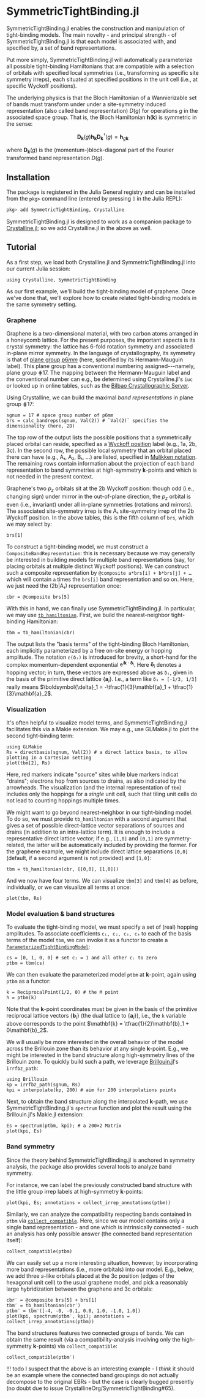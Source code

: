 # SymmetricTightBinding.jl

SymmetricTightBinding.jl enables the construction and manipulation of tight-binding models. The main novelty - and principal strength - of SymmetricTightBinding.jl is that each model is associated with, and specified by, a set of band representations.

Put more simply, SymmetricTightBinding.jl will automatically parameterize all possible tight-binding Hamiltonians that are compatible with a selection of orbitals with specified local symmetries (i.e., transforming as specific site symmetry irreps), each situated at specified positions in the unit cell (i.e., at specific Wyckoff positions).

The underlying physics is that the Bloch Hamiltonian of a Wannierizable set of bands must transform under under a site-symmetry induced representation (also called band representation) $D(g)$ for operations $g$ in the associated space group. That is, the Bloch Hamiltonian $\mathbf{h}(\mathbf{k})$ is symmetric in the sense:

```math
\mathbf{D}_\mathbf{k}(g) \mathbf{h}_{\mathbf{k}} \mathbf{D}_\mathbf{k}^\dagger(g) = \mathbf{h}_{g\mathbf{k}}
```

where $\mathbf{D}_{\mathbf{k}}(g)$ is the (momentum-)block-diagonal part of the Fourier transformed band representation $D(g)$.

## Installation

The package is registered in the Julia General registry and can be installed from the `pkg>` command line (entered by pressing `]` in the Julia REPL):
```jl
pkg> add SymmetricTightBinding, Crystalline
```

SymmetricTightBinding.jl is designed to work as a companion package to [Crystalline.jl](https://github.com/thchr/Crystalline.jl); so we add Crystalline.jl in the above as well.

## Tutorial

As a first step, we load both Crystalline.jl and SymmetricTightBinding.jl into our current Julia session:

```@example basic-use
using Crystalline, SymmetricTightBinding
```


As our first example, we'll build the tight-binding model of graphene. Once we've done that, we'll explore how to create related tight-binding models in the same symmetry setting.

### Graphene

Graphene is a two-dimensional material, with two carbon atoms arranged in a honeycomb lattice. For the present purposes, the important aspects is its crystal symmetry: the lattice has 6-fold rotation symmetry and associated in-plane mirror symmetry. In the language of crystallography, its symmetry is that of [plane group](https://en.wikipedia.org/wiki/Wallpaper_group) [*p*6*mm*](https://en.wikipedia.org/wiki/Wallpaper_group#Group_p6m_(*632)) (here, specified by its Hermann-Mauguin label).
This plane group has a conventional numbering assigned---namely, plane group ⋕17. The mapping between the Hermann-Mauguin label and the conventional number can e.g., be determined using Crystalline.jl's `iuc` or looked up in online tables, such as the [Bilbao Crystallographic Server](http://www.cryst.ehu.es/).

Using Crystalline, we can build the maximal *band representations* in plane group ⋕17:

```@example basic-use
sgnum = 17 # space group number of p6mm
brs = calc_bandreps(sgnum, Val(2)) # `Val(2)` specifies the dimensionality (here, 2D)
```

The top row of the output lists the possible positions that a symmetrically placed orbital can reside, specified as a [Wyckoff position](https://en.wikipedia.org/wiki/Wyckoff_positions) label (e.g., 1a, 2b, 3c). In the second row, the possible local symmetry that an orbital placed there can have (e.g., A₁, A₂, B₁, …) are listed, specified in [Mulikken notation](https://en.wikipedia.org/wiki/List_of_character_tables_for_chemically_important_3D_point_groups). The remaining rows contain information about the projection of each band representation to band symmetries at high-symmetry **k**-points and which is not needed in the present context.

Graphene's two *p*<sub>*z*</sub> orbitals sit at the 2b Wyckoff position: though odd (i.e., changing sign) under mirror in the out-of-plane direction, the *p*<sub>*z*</sub> orbital is even (i.e., invariant) under all in-plane symmetries (rotations and mirrors). The associated site-symmetry irrep is the A₁ site-symmetry irrep of the 2b Wyckoff position. In the above tables, this is the fifth column of `brs`, which we may select by:

```@example basic-use
brs[1]
```

To construct a tight-binding model, we must construct a `CompositeBandRepresentation`: this is necessary because we may generally be interested in building models for multiple band representations (say, for placing orbitals at multiple distinct Wyckoff positions). We can construct such a composite representation by `@composite a*brs[i] + b*brs[j] + …` which will contain `a` times the `brs[i]` band representation and so on. Here, we just need the (2b|A₁) representation once:

```@example basic-use
cbr = @composite brs[5]
```

With this in hand, we can finally use SymmetricTightBinding.jl. In particular, we may use [`tb_hamiltonian`](@ref). First, we build the nearest-neighbor tight-binding Hamiltonian:

```@example basic-use
tbm = tb_hamiltonian(cbr)
```

The output lists the "basis terms" of the tight-binding Bloch Hamiltonian, each implicitly parameterized by a free on-site energy or hopping amplitude. The notation `𝕖(δᵢ)` is introduced for brevity, a short-hand for the complex momentum-dependent exponential $\mathrm{e}^{\mathrm{i}\mathbf{k}\cdot\boldsymbol{\delta}_i}$. Here $\boldsymbol{\delta}_i$ denotes a hopping vector; in turn, these vectors are expressed above as `δᵢ`, given in the basis of the primitive direct lattice $\{\mathbf{a}_i\}$. I.e., a term like `δ₁ = [-1/3, 1/3]` really means $\boldsymbol{\delta}_1 = -\tfrac{1}{3}\mathbf{a}_1 + \tfrac{1}{3}\mathbf{a}_2$.


### Visualization

It's often helpful to visualize model terms, and SymmetricTightBinding.jl facilitates this via a Makie extension. We may e.g., use GLMakie.jl to plot the second tight-binding term:

```@example basic-use
using GLMakie
Rs = directbasis(sgnum, Val(2)) # a direct lattice basis, to allow plotting in a Cartesian setting
plot(tbm[2], Rs)
```

Here, red markers indicate "source" sites while blue markers indicat "drains"; electrons hop from sources to drains, as also indicated by the arrowheads. The visualization (and the internal representation of `tbm`) includes only the hoppings for a *single* unit cell, such that tiling unit cells do not lead to counting hoppings multiple times.

We might want to go beyond nearest-neighbor in our tight-binding model. To do so, we must provide `tb_hamiltonian` with a second argument that gives a set of possible direct-lattice vector separations of sources and drains (in addition to an intra-lattice term). It is enough to include a representative direct lattice vector; if e.g., `[1,0]` and `[0,1]` are symmetry-related, the latter will be automatically included by providing the former. 
For the graphene example, we might include direct lattice separations `[0,0]` (default, if a second argument is not provided) and `[1,0]`:

```@example basic-use
tbm = tb_hamiltonian(cbr, [[0,0], [1,0]])
```

And we now have four terms. We can visualize `tbm[3]` and `tbm[4]` as before, individually, or we can visualize all terms at once:

```@example basic-use
plot(tbm, Rs)
```

### Model evaluation & band structures

To evaluate the tight-binding model, we must specify a set of (real) hopping amplitudes. To associate coefficients `c₁, c₂, c₃, c₄` to each of the basis terms of the model `tbm`, we can invoke it as a functor to create a [`ParameterizedTightBindingModel`](@ref):

```@example basic-use
cs = [0, 1, 0, 0] # set c₂ = 1 and all other cᵢ to zero
ptbm = tbm(cs)
```

We can then evaluate the parameterized model `ptbm` at **k**-point, again using `ptbm` as a functor:

```@example basic-use
k = ReciprocalPoint(1/2, 0) # the M point
h = ptbm(k)
```

Note that the **k**-point coordinates must be given in the basis of the primitive reciprocal lattice vectors $\{\mathbf{b}_i\}$ (the dual lattice to $\{\mathbf{a}_i\}$), i.e., the `k` variable above corresponds to the point $\mathbf{k} = \tfrac{1}{2}\mathbf{b}_1 + 0\mathbf{b}_2$.

We will usually be more interested in the overall behavior of the model across the Brillouin zone than its behavior at any single **k**-point. E.g., we might be interested in the band structure along high-symmetry lines of the Brillouin zone. To quickly build such a path, we leverage [Brillouin.jl](https://github.com/thchr/Brillouin.jl)'s `irrfbz_path`:
```@example basic-use
using Brillouin
kp = irrfbz_path(sgnum, Rs)
kpi = interpolate(kp, 200) # aim for 200 interpolations points
```

Next, to obtain the band structure along the interpolated **k**-path, we use SymmetricTightBinding.jl's `spectrum` function and plot the result using the Brillouin.jl's Makie.jl extension:

```@example basic-use
Es = spectrum(ptbm, kpi); # a 200×2 Matrix
plot(kpi, Es)
```

### Band symmetry

Since the theory behind SymmetricTightBinding.jl is anchored in symmetry analysis, the package also provides several tools to analyze band symmetry.

For instance, we can label the previously constructed band structure with the little group irrep labels at high-symmetry **k**-points:
```@example basic-use
plot(kpi, Es; annotations = collect_irrep_annotations(ptbm))
```

Similarly, we can analyze the compatibility respecting bands contained in `ptbm` via [`collect_compatible`](@ref). Here, since we our model contains only a single band representation - and one which is intrinsically connected - such an analysis has only possible answer (the connected band representation itself):

```@example basic-use
collect_compatible(ptbm)
```

We can easily set up a more interesting situation, however, by incorporating more band representations (i.e., more orbitals) into our model. E.g., below, we add three *s*-like orbitals placed at the 3c position (edges of the hexagonal unit cell) to the usual graphene model, and pick a reasonably large hybridization between the graphene and 3c orbitals:
```@example basic-use
cbr′ = @composite brs[5] + brs[1]
tbm′ = tb_hamiltonian(cbr′)
ptbm′ = tbm′([-4, -0, -0.1, 0.0, 1.0, -1.0, 1.0])
plot(kpi, spectrum(ptbm′, kpi); annotations = collect_irrep_annotations(ptbm))
```
The band structures features two connected groups of bands. We can obtain the same result (via a compatibility-analysis involving only the high-symmetry **k**-points) via `collect_compatible`:
```@example basic-use
collect_compatible(ptbm′)
```

!!! todo
    I suspect that the above is an interesting example - I *think* it should be an example where the connected band groupings do not actually decompose to the original EBRs - but the case is clearly bugged presently (no doubt due to issue CrystallineOrg/SymmetricTightBinding#65).